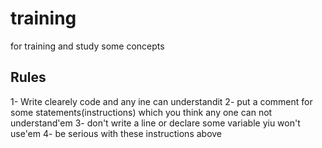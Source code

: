 # training
for training and study some concepts

## Rules 
1- Write clearely code and any ine can understandit
2- put a comment for some statements(instructions) which you think any one can not understand'em
3- don't write a line or declare some variable yiu won't use'em
4- be serious with these instructions above

